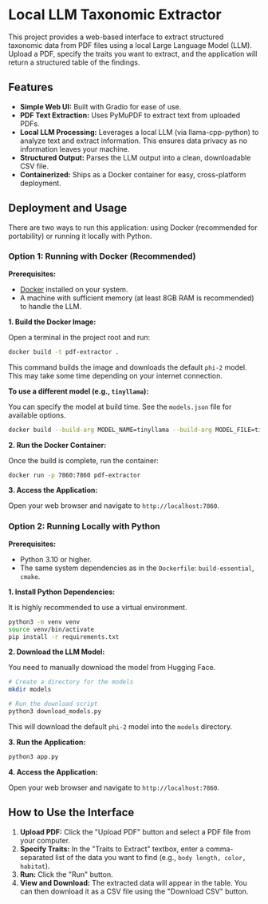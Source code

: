 # Local LLM Taxonomic Extractor

This project provides a web-based interface to extract structured taxonomic data from PDF files using a local Large Language Model (LLM). Upload a PDF, specify the traits you want to extract, and the application will return a structured table of the findings.

## Features

- **Simple Web UI:** Built with Gradio for ease of use.
- **PDF Text Extraction:** Uses PyMuPDF to extract text from uploaded PDFs.
- **Local LLM Processing:** Leverages a local LLM (via llama-cpp-python) to analyze text and extract information. This ensures data privacy as no information leaves your machine.
- **Structured Output:** Parses the LLM output into a clean, downloadable CSV file.
- **Containerized:** Ships as a Docker container for easy, cross-platform deployment.

## Deployment and Usage

There are two ways to run this application: using Docker (recommended for portability) or running it locally with Python.

### Option 1: Running with Docker (Recommended)

**Prerequisites:**
- [Docker](https://docs.docker.com/get-docker/) installed on your system.
- A machine with sufficient memory (at least 8GB RAM is recommended) to handle the LLM.

**1. Build the Docker Image:**

Open a terminal in the project root and run:

```bash
docker build -t pdf-extractor .
```

This command builds the image and downloads the default `phi-2` model. This may take some time depending on your internet connection.

**To use a different model (e.g., `tinyllama`):**

You can specify the model at build time. See the `models.json` file for available options.

```bash
docker build --build-arg MODEL_NAME=tinyllama --build-arg MODEL_FILE=tinyllama-1.1b-chat-v1.0.Q4_K_M.gguf -t pdf-extractor .
```

**2. Run the Docker Container:**

Once the build is complete, run the container:

```bash
docker run -p 7860:7860 pdf-extractor
```

**3. Access the Application:**

Open your web browser and navigate to `http://localhost:7860`.

### Option 2: Running Locally with Python

**Prerequisites:**
- Python 3.10 or higher.
- The same system dependencies as in the `Dockerfile`: `build-essential`, `cmake`.

**1. Install Python Dependencies:**

It is highly recommended to use a virtual environment.

```bash
python3 -m venv venv
source venv/bin/activate
pip install -r requirements.txt
```

**2. Download the LLM Model:**

You need to manually download the model from Hugging Face.

```bash
# Create a directory for the models
mkdir models

# Run the download script
python3 download_models.py
```

This will download the default `phi-2` model into the `models` directory.

**3. Run the Application:**

```bash
python3 app.py
```

**4. Access the Application:**

Open your web browser and navigate to `http://localhost:7860`.

## How to Use the Interface

1.  **Upload PDF:** Click the "Upload PDF" button and select a PDF file from your computer.
2.  **Specify Traits:** In the "Traits to Extract" textbox, enter a comma-separated list of the data you want to find (e.g., `body length, color, habitat`).
3.  **Run:** Click the "Run" button.
4.  **View and Download:** The extracted data will appear in the table. You can then download it as a CSV file using the "Download CSV" button.
